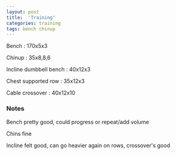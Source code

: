 ```yaml
---
layout: post
title:  'Training'
categories: training
tags: bench chinup
---
```


Bench : 170x5x3

Chinup  : 35x8,8,6

Incline dumbbell bench  : 40x12x3

Chest supported row : 35x12x3

Cable crossover : 40x12x10

### Notes

Bench pretty good, could progress or repeat/add volume

Chins fine

Incline felt good, can go heavier again on rows, crossover's good
